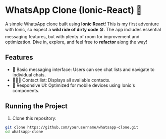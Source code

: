 # WhatsApp Clone (Ionic-React) 🚀

A simple WhatsApp clone built using **Ionic React**! This is my first adventure with Ionic, so expect a **wild ride of dirty code** 🛠️. The app includes essential messaging features, but with plenty of room for improvement and optimization. Dive in, explore, and feel free to **refactor** along the way!

## Features
- 💬 Basic messaging interface: Users can see chat lists and navigate to individual chats.
- 🧑‍🤝‍🧑 Contact list: Displays all available contacts.
- 📱 Responsive UI: Optimized for mobile devices using Ionic's components.

## Running the Project

1. Clone this repository:

```bash
git clone https://github.com/yourusername/whatsapp-clone.git
cd whatsapp-clone
